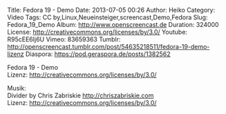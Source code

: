 Title: Fedora 19 - Demo
Date: 2013-07-05 00:26
Author: Heiko
Category: Video
Tags: CC by,Linux,Neueinsteiger,screencast,Demo,Fedora
Slug: Fedora_19_Demo
Album: http://www.openscreencast.de
Duration: 324000
License: http://creativecommons.org/licenses/by/3.0/
Youtube: R95cEE6Ij6U
Vimeo: 83659363
Tumblr: http://openscreencast.tumblr.com/post/54635218511/fedora-19-demo-lizenz
Diaspora: https://pod.geraspora.de/posts/1382562

Fedora 19 - Demo  
Lizenz: <http://creativecommons.org/licenses/by/3.0/>  
  
Musik:  
Divider by Chris Zabriskie <http://chriszabriskie.com>  
Lizenz: <http://creativecommons.org/licenses/by/3.0/>

